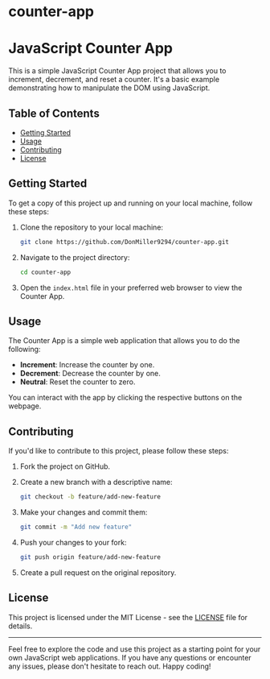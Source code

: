 # counter-app

# JavaScript Counter App

This is a simple JavaScript Counter App project that allows you to increment, decrement, and reset a counter. It's a basic example demonstrating how to manipulate the DOM using JavaScript.

## Table of Contents

- [Getting Started](#getting-started)
- [Usage](#usage)
- [Contributing](#contributing)
- [License](#license)

## Getting Started

To get a copy of this project up and running on your local machine, follow these steps:

1. Clone the repository to your local machine:

   ```bash
   git clone https://github.com/DonMiller9294/counter-app.git
   ```

2. Navigate to the project directory:

   ```bash
   cd counter-app
   ```

3. Open the `index.html` file in your preferred web browser to view the Counter App.

## Usage

The Counter App is a simple web application that allows you to do the following:

- **Increment**: Increase the counter by one.
- **Decrement**: Decrease the counter by one.
- **Neutral**: Reset the counter to zero.

You can interact with the app by clicking the respective buttons on the webpage.

## Contributing

If you'd like to contribute to this project, please follow these steps:

1. Fork the project on GitHub.
2. Create a new branch with a descriptive name:

   ```bash
   git checkout -b feature/add-new-feature
   ```

3. Make your changes and commit them:

   ```bash
   git commit -m "Add new feature"
   ```

4. Push your changes to your fork:

   ```bash
   git push origin feature/add-new-feature
   ```

5. Create a pull request on the original repository.

## License

This project is licensed under the MIT License - see the [LICENSE](LICENSE) file for details.

---

Feel free to explore the code and use this project as a starting point for your own JavaScript web applications. If you have any questions or encounter any issues, please don't hesitate to reach out. Happy coding!

